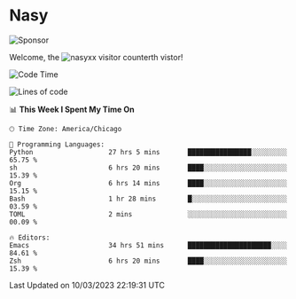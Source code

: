 # Nasy

<!--
<p align="center">
<img height="200" src="https://github-readme-stats.vercel.app/api?username=nasyxx&count_private=true&show_icons=true&theme=dracula&include_all_commits=true"/>
<img height="200" src="https://github-readme-stats.vercel.app/api/top-langs/?username=nasyxx&theme=dracula&hide=html,jupyter+notebook&count_private=true&show_icons=true"/>
</p>

  
----------------
-->

![Sponsor](https://img.shields.io/static/v1.svg?label=Sponsor&message=%E2%9D%A4&logo=GitHub&style=flat&color=pink)
 
Welcome, the ![nasyxx visitor counter](https://count.getloli.com/get/@nasyxx?theme=rule34)th vistor!
 
<!--START_SECTION:waka-->
![Code Time](http://img.shields.io/badge/Code%20Time-3%2C246%20hrs%2058%20mins-blue)

![Lines of code](https://img.shields.io/badge/From%20Hello%20World%20I%27ve%20Written-6.0%20million%20lines%20of%20code-blue)

📊 **This Week I Spent My Time On** 

```text
🕑︎ Time Zone: America/Chicago

💬 Programming Languages: 
Python                   27 hrs 5 mins       ████████████████░░░░░░░░░   65.75 % 
sh                       6 hrs 20 mins       ████░░░░░░░░░░░░░░░░░░░░░   15.39 % 
Org                      6 hrs 14 mins       ████░░░░░░░░░░░░░░░░░░░░░   15.15 % 
Bash                     1 hr 28 mins        █░░░░░░░░░░░░░░░░░░░░░░░░   03.59 % 
TOML                     2 mins              ░░░░░░░░░░░░░░░░░░░░░░░░░   00.09 % 

🔥 Editors: 
Emacs                    34 hrs 51 mins      █████████████████████░░░░   84.61 % 
Zsh                      6 hrs 20 mins       ████░░░░░░░░░░░░░░░░░░░░░   15.39 % 
```


 Last Updated on 10/03/2023 22:19:31 UTC
<!--END_SECTION:waka-->

<!-- ![visitors](https://visitor-badge.laobi.icu/badge?page_id=nasyxx.nasyxx) -->

